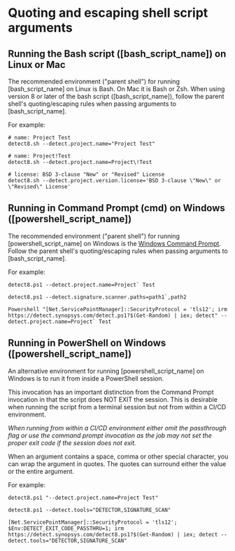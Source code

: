 # Quoting and escaping shell script arguments

## Running the Bash script ([bash_script_name]) on Linux or Mac

The recommended environment ("parent shell") for running [bash_script_name] on Linux is Bash. On Mac it is Bash or Zsh.
When using version 8 or later of the bash script ([bash_script_name]), follow the parent shell's quoting/escaping rules when passing arguments to [bash_script_name].

For example:
```
# name: Project Test
detect8.sh --detect.project.name="Project Test" 

# name: Project!Test
detect8.sh --detect.project.name=Project\!Test 

# license: BSD 3-clause "New" or "Revised" License
detect8.sh --detect.project.version.license='BSD 3-clause \"New\" or \"Revised\" License' 
```

## Running in Command Prompt (cmd) on Windows ([powershell_script_name])

The recommended environment ("parent shell") for running [powershell_script_name] on Windows is the [Windows Command Prompt](https://en.wikipedia.org/wiki/Cmd.exe).
Follow the parent shell's quoting/escaping rules when passing arguments to [bash_script_name].

For example:
```
detect8.ps1 --detect.project.name=Project` Test
```
```
detect8.ps1 --detect.signature.scanner.paths=path1`,path2
```
```
Powershell "[Net.ServicePointManager]::SecurityProtocol = 'tls12'; irm https://detect.synopsys.com/detect.ps1?$(Get-Random) | iex; detect" --detect.project.name=Project` Test
```

## Running in PowerShell on Windows ([powershell_script_name])

An alternative environment for running [powershell_script_name] on Windows is to run it from inside a PowerShell session.

This invocation has an important distinction from the Command Prompt invocation in that the script does NOT EXIT the session. This is desirable when running the script from a terminal session but not from within a CI/CD environment.

_When running from within a CI/CD environment either omit the passthrough flag or use the command prompt invocation as the job may not set the proper exit code if the session does not exit._

When an argument contains a space, comma or other special character, you can wrap the argument in quotes. The quotes can surround either the value or the entire argument. 

For example:
```
detect8.ps1 "--detect.project.name=Project Test"
```
```
detect8.ps1 --detect.tools="DETECTOR,SIGNATURE_SCAN"
```
```
[Net.ServicePointManager]::SecurityProtocol = 'tls12'; $Env:DETECT_EXIT_CODE_PASSTHRU=1; irm https://detect.synopsys.com/detect8.ps1?$(Get-Random) | iex; detect --detect.tools="DETECTOR,SIGNATURE_SCAN"
``` 
